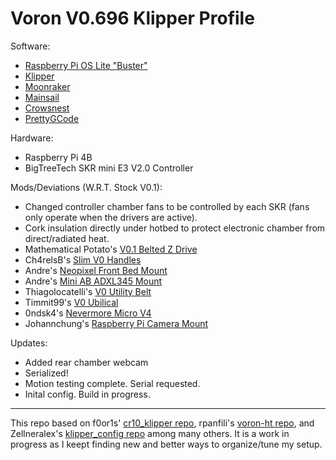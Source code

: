 # Voron V0.696 Klipper Profile

Software:
- [Raspberry Pi OS Lite "Buster"](https://www.raspberrypi.org/software/operating-systems/#raspberry-pi-os-32-bit)
- [Klipper](https://github.com/KevinOConnor/klipper)
- [Moonraker](https://github.com/Arksine/moonraker)
- [Mainsail](https://github.com/meteyou/mainsail)
- [Crowsnest](https://github.com/mainsail-crew/crowsnest)
- [PrettyGCode](https://github.com/Kragrathea/pgcode)

Hardware:
- Raspberry Pi 4B
- BigTreeTech SKR mini E3 V2.0 Controller

Mods/Deviations (W.R.T. Stock V0.1):
- Changed controller chamber fans to be controlled by each SKR (fans only operate when the drivers are active).
- Cork insulation directly under hotbed to protect electronic chamber from direct/radiated heat.
- Mathematical Potato's [V0.1 Belted Z Drive](https://github.com/VoronDesign/VoronUsers/tree/master/printer_mods/MathematicalPotato/v0.1_belted_z_drive)
- Ch4relsB's [Slim V0 Handles](https://github.com/VoronDesign/VoronUsers/tree/master/printer_mods/Ch4rlesB/V0_Handles_Slim)
- Andre's [Neopixel Front Bed Mount](https://github.com/VoronDesign/VoronUsers/tree/master/printer_mods/Andre/V0_Neopixel_Front_Bed_Mount)
- Andre's [Mini AB ADXL345 Mount](https://github.com/VoronDesign/VoronUsers/tree/master/printer_mods/Andre/Mini_Afterburner_ADXL345_Mount)
- Thiagolocatelli's [V0 Utility Belt](https://github.com/thiagolocatelli/VoronUsers/tree/master/printer_mods/DoubleT/v0_utility_belt)
- Timmit99's [V0 Ubilical](https://github.com/timmit99/Voron-Hardware/tree/V0-Umbilical/V0-Umbilical)
- 0ndsk4's [Nevermore Micro V4](https://github.com/0ndsk4/VoronUsers/tree/0ndsk4/printer_mods/0ndsk4/Nevermore_Air_Filter)
- Johannchung's [Raspberry Pi Camera Mount](https://github.com/VoronDesign/VoronUsers/tree/master/printer_mods/johanncc/Raspberry_Pi_Camera_Mount)

Updates:
- Added rear chamber webcam
- Serialized!
- Motion testing complete. Serial requested.
- Inital config. Build in progress.

- - - 
This repo based on f0or1s' [cr10_klipper repo](http://github.com/fl0r1s/cr10_klipper), rpanfili's [voron-ht repo](http://github.com/rpanfili/voron-ht), and Zellneralex's [klipper_config repo](http://github.com/zellneralex/klipper_config) among many others.
It is a work in progress as I keept finding new and better ways to organize/tune my setup.
